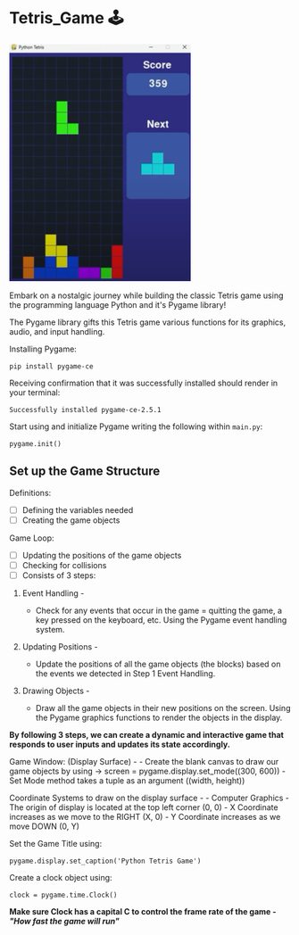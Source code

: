 # Tetris_Game :joystick:

![Picture of the classic Tetris game as your starting to build with the grid you are playing on to the left, with coloured blocks lining the bottom, and showing your score on the top right side with the next piece coming directly below that.](./TetrisImg.png)


Embark on a nostalgic journey while building the classic Tetris game using the programming language Python and it's Pygame library! 

The Pygame library gifts this Tetris game various functions for its graphics, audio, and input handling. 

Installing Pygame: 
```
pip install pygame-ce 
```

Receiving confirmation that it was successfully installed should render in your terminal:
```
Successfully installed pygame-ce-2.5.1 
```

Start using and initialize Pygame writing the following within `main.py`:
```
pygame.init()
```

## Set up the Game Structure  
Definitions:
- [ ] Defining the variables needed
- [ ] Creating the game objects 

Game Loop:
- [ ] Updating the positions of the game objects
- [ ] Checking for collisions 
- [ ] Consists of 3 steps: 

1. Event Handling -
    - Check for any events that occur in the game = quitting the game, a key pressed on the keyboard, etc. Using the Pygame event handling system. 

2. Updating Positions -
    - Update the positions of all the game objects (the blocks) based on the events we detected in Step 1 Event Handling. 

3. Drawing Objects -
    - Draw all the game objects in their new positions on the screen. Using the Pygame graphics functions to render the objects in the display. 

**By following 3 steps, we can create a dynamic and interactive game that responds to user inputs and updates its state accordingly.**


Game Window: (Display Surface) - 
    - Create the blank canvas to draw our game objects by using -> screen = pygame.display.set_mode((300, 600))
    - Set Mode method takes a tuple as an argument ((width, height))

Coordinate Systems to draw on the display surface - 
    - Computer Graphics - The origin of display is located at the top left corner (0, 0)
    - X Coordinate increases as we move to the RIGHT (X, 0)
    - Y Coordinate increases as we move DOWN (0, Y)

Set the Game Title using:
```
pygame.display.set_caption('Python Tetris Game')
```

Create a clock object using:
```
clock = pygame.time.Clock() 
```

**Make sure Clock has a capital C to control the frame rate of the game - _"How fast the game will run"_**



